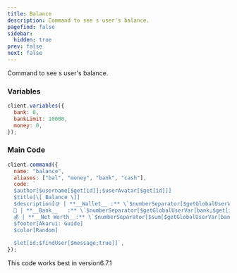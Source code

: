 ```yaml
---
title: Balance
description: Command to see s user's balance.
pagefind: false
sidebar:
  hidden: true
prev: false
next: false
---
```


Command to see s user's balance.

### Variables

```js
client.variables({
  bank: 0,
  bankLimit: 10000,
  money: 0,
});
```

### Main Code

```js
client.command({
  name: "balance",
  aliases: ["bal", "money", "bank", "cash"],
  code: `
  $author[$username[$get[id]];$userAvatar[$get[id]]]
  $title[\[ Balance \]]
  $description[🪙 | **__Wallet__ :** \`$numberSeparator[$getGlobalUserVar[money;$get[id]];,]\`
  🏦 | **__Bank__   :** \`$numberSeparator[$getGlobalUserVar[bank;$get[id]];,]\` / \`$numberSeparator[$getGlobalUserVar[bankLimit;$get[id]];,]\`
  💰 | **__Net Worth__:** \`$numberSeparator[$sum[$getGlobalUserVar[bank;$get[id]];$getGlobalUserVar[money;$get[id]]];,]\`]
  $footer[Akarui: Guide]
  $color[Random]
  
  $let[id;$findUser[$message;true]]`,
});
```

This code works best in version6.7.1
